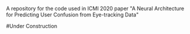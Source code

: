 A repository for the code used in ICMI 2020 paper "A Neural Architecture for Predicting User Confusion from Eye-tracking Data"

#Under Construction
